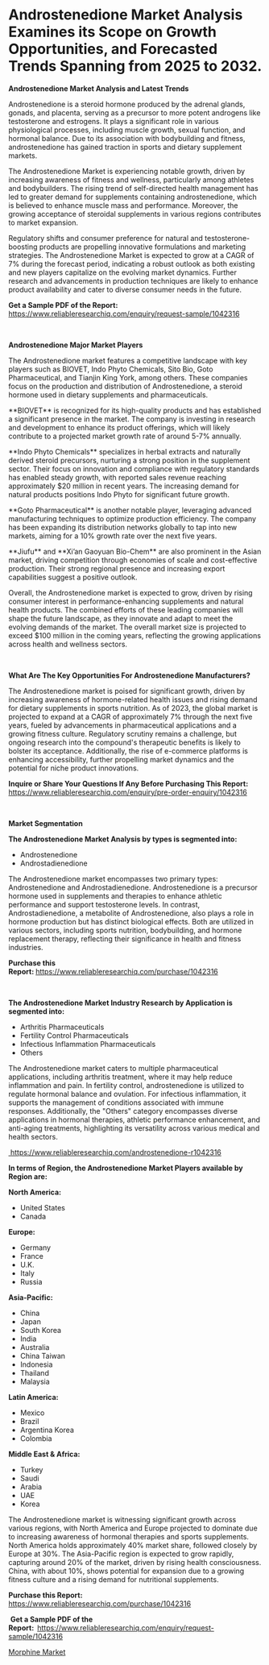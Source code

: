 <p><h1>Androstenedione Market Analysis Examines its Scope on Growth Opportunities, and Forecasted Trends Spanning from 2025 to 2032.</h1></p><p><strong>Androstenedione Market Analysis and Latest Trends</strong></p>
<p><p>Androstenedione is a steroid hormone produced by the adrenal glands, gonads, and placenta, serving as a precursor to more potent androgens like testosterone and estrogens. It plays a significant role in various physiological processes, including muscle growth, sexual function, and hormonal balance. Due to its association with bodybuilding and fitness, androstenedione has gained traction in sports and dietary supplement markets.</p><p>The Androstenedione Market is experiencing notable growth, driven by increasing awareness of fitness and wellness, particularly among athletes and bodybuilders. The rising trend of self-directed health management has led to greater demand for supplements containing androstenedione, which is believed to enhance muscle mass and performance. Moreover, the growing acceptance of steroidal supplements in various regions contributes to market expansion. </p><p>Regulatory shifts and consumer preference for natural and testosterone-boosting products are propelling innovative formulations and marketing strategies. The Androstenedione Market is expected to grow at a CAGR of 7% during the forecast period, indicating a robust outlook as both existing and new players capitalize on the evolving market dynamics. Further research and advancements in production techniques are likely to enhance product availability and cater to diverse consumer needs in the future.</p></p>
<p><strong>Get a Sample PDF of the Report:&nbsp;</strong> <a href="https://www.reliableresearchiq.com/enquiry/request-sample/1042316?utm_campaign=2469&utm_medium=2&utm_source=Github&utm_content=ia&utm_term=08032025&utm_id=androstenedione">https://www.reliableresearchiq.com/enquiry/request-sample/1042316</a></p>
<p>&nbsp;</p>
<p><strong>Androstenedione Major Market Players</strong></p>
<p><p>The Androstenedione market features a competitive landscape with key players such as BIOVET, Indo Phyto Chemicals, Sito Bio, Goto Pharmaceutical, and Tianjin King York, among others. These companies focus on the production and distribution of Androstenedione, a steroid hormone used in dietary supplements and pharmaceuticals.</p><p>**BIOVET** is recognized for its high-quality products and has established a significant presence in the market. The company is investing in research and development to enhance its product offerings, which will likely contribute to a projected market growth rate of around 5-7% annually. </p><p>**Indo Phyto Chemicals** specializes in herbal extracts and naturally derived steroid precursors, nurturing a strong position in the supplement sector. Their focus on innovation and compliance with regulatory standards has enabled steady growth, with reported sales revenue reaching approximately $20 million in recent years. The increasing demand for natural products positions Indo Phyto for significant future growth.</p><p>**Goto Pharmaceutical** is another notable player, leveraging advanced manufacturing techniques to optimize production efficiency. The company has been expanding its distribution networks globally to tap into new markets, aiming for a 10% growth rate over the next five years. </p><p>**Jiufu** and **Xi’an Gaoyuan Bio-Chem** are also prominent in the Asian market, driving competition through economies of scale and cost-effective production. Their strong regional presence and increasing export capabilities suggest a positive outlook.</p><p>Overall, the Androstenedione market is expected to grow, driven by rising consumer interest in performance-enhancing supplements and natural health products. The combined efforts of these leading companies will shape the future landscape, as they innovate and adapt to meet the evolving demands of the market. The overall market size is projected to exceed $100 million in the coming years, reflecting the growing applications across health and wellness sectors.</p></p>
<p>&nbsp;</p>
<p><strong>What Are The Key Opportunities For Androstenedione Manufacturers?</strong></p>
<p><p>The Androstenedione market is poised for significant growth, driven by increasing awareness of hormone-related health issues and rising demand for dietary supplements in sports nutrition. As of 2023, the global market is projected to expand at a CAGR of approximately 7% through the next five years, fueled by advancements in pharmaceutical applications and a growing fitness culture. Regulatory scrutiny remains a challenge, but ongoing research into the compound's therapeutic benefits is likely to bolster its acceptance. Additionally, the rise of e-commerce platforms is enhancing accessibility, further propelling market dynamics and the potential for niche product innovations.</p></p>
<p><strong>Inquire or Share Your Questions If Any Before Purchasing This Report:</strong> <a href="https://www.reliableresearchiq.com/enquiry/pre-order-enquiry/1042316?utm_campaign=2469&utm_medium=2&utm_source=Github&utm_content=ia&utm_term=08032025&utm_id=androstenedione">https://www.reliableresearchiq.com/enquiry/pre-order-enquiry/1042316</a></p>
<p>&nbsp;</p>
<p><strong>Market Segmentation</strong></p>
<p><strong>The Androstenedione Market Analysis by types is segmented into:</strong></p>
<p><ul><li>Androstenedione</li><li>Androstadienedione</li></ul></p>
<p><p>The Androstenedione market encompasses two primary types: Androstenedione and Androstadienedione. Androstenedione is a precursor hormone used in supplements and therapies to enhance athletic performance and support testosterone levels. In contrast, Androstadienedione, a metabolite of Androstenedione, also plays a role in hormone production but has distinct biological effects. Both are utilized in various sectors, including sports nutrition, bodybuilding, and hormone replacement therapy, reflecting their significance in health and fitness industries.</p></p>
<p><strong>Purchase this Report:&nbsp;</strong><a href="https://www.reliableresearchiq.com/purchase/1042316?utm_campaign=2469&utm_medium=2&utm_source=Github&utm_content=ia&utm_term=08032025&utm_id=androstenedione">https://www.reliableresearchiq.com/purchase/1042316</a></p>
<p>&nbsp;</p>
<p><strong>The Androstenedione Market Industry Research by Application is segmented into:</strong></p>
<p><ul><li>Arthritis Pharmaceuticals</li><li>Fertility Control Pharmaceuticals</li><li>Infectious Inflammation Pharmaceuticals</li><li>Others</li></ul></p>
<p><p>The Androstenedione market caters to multiple pharmaceutical applications, including arthritis treatment, where it may help reduce inflammation and pain. In fertility control, androstenedione is utilized to regulate hormonal balance and ovulation. For infectious inflammation, it supports the management of conditions associated with immune responses. Additionally, the "Others" category encompasses diverse applications in hormonal therapies, athletic performance enhancement, and anti-aging treatments, highlighting its versatility across various medical and health sectors.</p></p>
<p><a href="https://www.reliableresearchiq.com/androstenedione-r1042316?utm_campaign=2469&utm_medium=2&utm_source=Github&utm_content=ia&utm_term=08032025&utm_id=androstenedione">&nbsp;https://www.reliableresearchiq.com/androstenedione-r1042316</a></p>
<p><strong>In terms of Region, the Androstenedione Market Players available by Region are:</strong></p>
<p>
    <p> <strong> North America: </strong>
        <ul>
            <li>United States</li>
            <li>Canada</li>
        </ul>
        </p> 
    <p> <strong> Europe: </strong>
        <ul>
            <li>Germany</li>
            <li>France</li>
            <li>U.K.</li>
            <li>Italy</li>
            <li>Russia</li>
        </ul>
        </p> 
    <p> <strong> Asia-Pacific: </strong>
        <ul>
            <li>China</li>
            <li>Japan</li>
            <li>South Korea</li>
            <li>India</li>
            <li>Australia</li>
            <li>China Taiwan</li>
            <li>Indonesia</li>
            <li>Thailand</li>
            <li>Malaysia</li>
        </ul>
        </p> 
    <p> <strong> Latin America: </strong>
        <ul>
            <li>Mexico</li>
            <li>Brazil</li>
            <li>Argentina Korea</li>
            <li>Colombia</li>
        </ul>
        </p> 
    <p> <strong> Middle East & Africa: </strong>
        <ul>
            <li>Turkey</li>
            <li>Saudi</li>
            <li>Arabia</li>
            <li>UAE</li>
            <li>Korea</li>
        </ul>
    </p>
    </p>
<p><p>The Androstenedione market is witnessing significant growth across various regions, with North America and Europe projected to dominate due to increasing awareness of hormonal therapies and sports supplements. North America holds approximately 40% market share, followed closely by Europe at 30%. The Asia-Pacific region is expected to grow rapidly, capturing around 20% of the market, driven by rising health consciousness. China, with about 10%, shows potential for expansion due to a growing fitness culture and a rising demand for nutritional supplements.</p></p>
<p><strong>Purchase this Report: </strong><a href="https://www.reliableresearchiq.com/purchase/1042316?utm_campaign=2469&utm_medium=2&utm_source=Github&utm_content=ia&utm_term=08032025&utm_id=androstenedione">https://www.reliableresearchiq.com/purchase/1042316</a></p>
<p>&nbsp;<strong>Get a Sample PDF of the Report:&nbsp;&nbsp;</strong><a href="https://www.reliableresearchiq.com/enquiry/request-sample/1042316?utm_campaign=2469&utm_medium=2&utm_source=Github&utm_content=ia&utm_term=08032025&utm_id=androstenedione">https://www.reliableresearchiq.com/enquiry/request-sample/1042316</a></p>
<p><strong></strong></p>
<p><p><a href="https://github.com/moroesarta/Market-Research-Report-List-1/blob/main/morphine-market.md?utm_campaign=2469&utm_medium=2&utm_source=Github&utm_content=ia&utm_term=08032025&utm_id=androstenedione">Morphine Market</a></p></p>